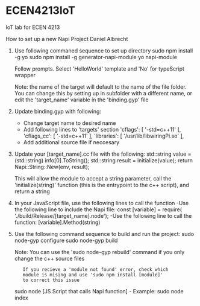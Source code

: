 # ECEN4213IoT
IoT lab for ECEN 4213

How to set up a new Napi Project
Daniel Albrecht

1. Use following commaned sequence to set up directory
    sudo npm install -g yo
    sudo npm install -g generator-napi-module
    yo napi-module

    Follow prompts. Select 'HelloWorld' template and 'No' for typeScript wrapper

    Note: the name of the target will default to the name of the file folder. You
          can change this by setting up in subfolder with a different name, or 
          edit the 'target_name' variable in the 'binding.gyp' file

2. Update binding.gyp with following:
    - Change target name to desired name
    - Add following lines to 'targets' section
        'cflags': [ '-std=c++11' ],
        'cflags_cc': [ '-std=c++11' ],
        'libraries': [ '/usr/lib/libwiringPi.so' ],
    - Add additional source file if neccesary

3. Update your [target_name].cc file with the following:
    std::string value = (std::string) info[0].ToString();
    std::string result = initialize(value);
    return Napi::String::New(env, result);

    This will allow the module to accept a string parameter,
    call the 'initialize(string)' function (this is the entrypoint
    to the c++ script), and return a string

4. In your JavaScript file, use the following lines to call the function
    -Use the following line to include the Napi file:
        const [variable] = require( './build/Release/[target_name].node');
    -Use the following line to call the function:
        [variable].Method(string)

5. Use the following command sequence to build and run the project:
    sudo node-gyp configure
    sudo node-gyp build

    Note: You can use the 'sudo node-gyp rebuild' command if you 
          only change the c++ source files

          If you recieve a 'module not found' error, check which
          module is mising and use 'sudo npm install [module]' 
          to correct this issue
    
    sudo node [JS Script that calls Napi function]
        - Example: sudo node index